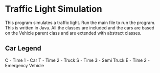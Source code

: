 # Traffic Light Simulation
This program simulates a traffic light. Run the main file to run the program. This is written in Java. All the classes are included and the cars are based on the Vehicle parent class and are extended with abstract classes.

## Car Legend
C - Time 1 - Car
T - Time 2 - Truck
S - Time 3 - Semi Truck
E - Time 2 - Emergency Vehicle

